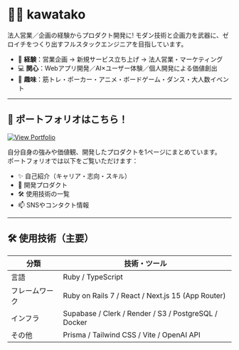 # 🧑‍💻 kawatako

法人営業／企画の経験からプロダクト開発に!
モダン技術と企画力を武器に、ゼロイチをつくり出すフルスタックエンジニアを目指しています。

- 🎯 **経験**：営業企画 → 新規サービス立ち上げ → 法人営業・マーケティング
- 💻 **関心**：Webアプリ開発／AI×ユーザー体験／個人開発による価値創出
- 🎲 **趣味**：筋トレ・ポーカー・アニメ・ボードゲーム・ダンス・大人数イベント

---

## 🔗 ポートフォリオはこちら！

[![View Portfolio](https://img.shields.io/badge/Portfolio%20Site-%E8%A6%A7%E8%A6%A7%E3%81%99%E3%82%8B-blue?style=for-the-badge)](https://kawatako.github.io)

自分自身の強みや価値観、開発したプロダクトを1ページにまとめています。  
ポートフォリオでは以下をご覧いただけます：

- ✨ 自己紹介（キャリア・志向・スキル）
- 🚀 開発プロダクト
- 🛠 使用技術の一覧
- 📫 SNSやコンタクト情報

---

## 🛠 使用技術（主要）

| 分類 | 技術・ツール |
|------|--------------|
| 言語 | Ruby / TypeScript |
| フレームワーク | Ruby on Rails 7 / React / Next.js 15 (App Router) |
| インフラ | Supabase / Clerk / Render / S3 / PostgreSQL / Docker |
| その他 | Prisma / Tailwind CSS / Vite / OpenAI API |

